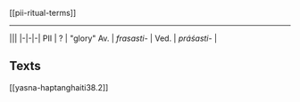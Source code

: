 [[pii-ritual-terms]]

---

|||
|-|-|-|
PII | ? | "glory"
Av. | *frasasti-* | 
Ved. | *práśasti-* |

## Texts
[[yasna-haptanghaiti38.2]]